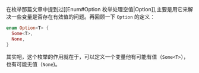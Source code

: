 在枚举那篇文章中提到过[[Enum#Option 枚举处理空值|Option]],主要是用它来解决一些变量是否存在有效值的问题。再回顾一下 `Option` 的定义：

```Rust
enum Option<T> {
  Some<T>,
  None,
}
```

其实吧，这个枚举的作用就在于，可以定义一个变量他有可能有值（`Some<T>`），也有可能无值（`None`)。
